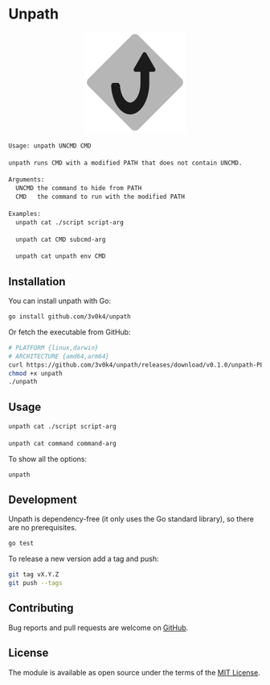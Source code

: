 # Unpath

<div align="center">
  <img width="200" width="200" src=".github/images/unpath.svg" />
</div>

```bash
Usage: unpath UNCMD CMD

unpath runs CMD with a modified PATH that does not contain UNCMD.

Arguments:
  UNCMD the command to hide from PATH
  CMD   the command to run with the modified PATH

Examples:
  unpath cat ./script script-arg

  unpath cat CMD subcmd-arg

  unpath cat unpath env CMD
```

## Installation

You can install unpath with Go:

```bash
go install github.com/3v0k4/unpath
```

Or fetch the executable from GitHub:

```bash
# PLATFORM {linux,darwin}
# ARCHITECTURE {amd64,arm64}
curl https://github.com/3v0k4/unpath/releases/download/v0.1.0/unpath-PLATFORM-ARCH --output unpath
chmod +x unpath
./unpath
```

## Usage

```bash
unpath cat ./script script-arg

unpath cat command command-arg
```

To show all the options:

```bash
unpath
```

## Development

Unpath is dependency-free (it only uses the Go standard library), so there are no prerequisites.

```bash
go test
```

To release a new version add a tag and push:

```bash
git tag vX.Y.Z
git push --tags
```

## Contributing

Bug reports and pull requests are welcome on [GitHub](https://github.com/3v0k4/unpath).

## License

The module is available as open source under the terms of the [MIT License](https://opensource.org/licenses/MIT).
